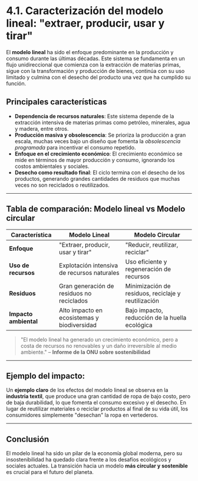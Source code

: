 # 4.1. Caracterización del modelo lineal: "extraer, producir, usar y tirar"

El **modelo lineal** ha sido el enfoque predominante en la producción y consumo durante las últimas décadas. Este sistema se fundamenta en un flujo unidireccional que comienza con la extracción de materias primas, sigue con la transformación y producción de bienes, continúa con su uso limitado y culmina con el desecho del producto una vez que ha cumplido su función.

## Principales características

- **Dependencia de recursos naturales**: Este sistema depende de la extracción intensiva de materias primas como petróleo, minerales, agua y madera, entre otros.
- **Producción masiva y obsolescencia**: Se prioriza la producción a gran escala, muchas veces bajo un diseño que fomenta la *obsolescencia programada* para incentivar el consumo repetido.
- **Enfoque en el crecimiento económico**: El crecimiento económico se mide en términos de mayor producción y consumo, ignorando los costos ambientales y sociales.
- **Desecho como resultado final**: El ciclo termina con el desecho de los productos, generando grandes cantidades de residuos que muchas veces no son reciclados o reutilizados.

---

## Tabla de comparación: Modelo lineal vs Modelo circular

| **Característica**          | **Modelo Lineal**                             | **Modelo Circular**                              |
|-----------------------------|-----------------------------------------------|-------------------------------------------------|
| **Enfoque**                  | "Extraer, producir, usar y tirar"             | "Reducir, reutilizar, reciclar"                 |
| **Uso de recursos**          | Explotación intensiva de recursos naturales   | Uso eficiente y regeneración de recursos        |
| **Residuos**                  | Gran generación de residuos no reciclados     | Minimización de residuos, reciclaje y reutilización |
| **Impacto ambiental**        | Alto impacto en ecosistemas y biodiversidad   | Bajo impacto, reducción de la huella ecológica  |

> "El modelo lineal ha generado un crecimiento económico, pero a costa de recursos no renovables y un daño irreversible al medio ambiente." – **Informe de la ONU sobre sostenibilidad**

---

## Ejemplo del impacto:  
  
Un **ejemplo claro** de los efectos del modelo lineal se observa en la **industria textil**, que produce una gran cantidad de ropa de bajo costo, pero de baja durabilidad, lo que fomenta el consumo excesivo y el desecho. En lugar de reutilizar materiales o reciclar productos al final de su vida útil, los consumidores simplemente "desechan" la ropa en vertederos.

---

## Conclusión

El modelo lineal ha sido un pilar de la economía global moderna, pero su insostenibilidad ha quedado clara frente a los desafíos ecológicos y sociales actuales. La transición hacia un modelo **más circular y sostenible** es crucial para el futuro del planeta.
